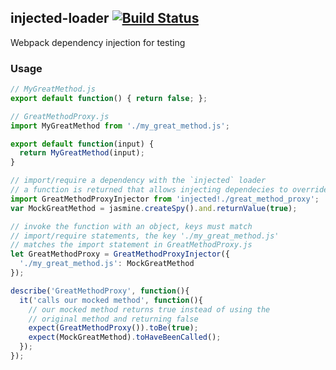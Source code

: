 ## injected-loader [![Build Status](https://travis-ci.org/aackerman/injected-loader.png?branch=master)](https://travis-ci.org/aackerman/injected-loader)

Webpack dependency injection for testing

### Usage

```js
// MyGreatMethod.js
export default function() { return false; };
```

```js
// GreatMethodProxy.js
import MyGreatMethod from './my_great_method.js';

export default function(input) {
  return MyGreatMethod(input);
}
```

```js
// import/require a dependency with the `injected` loader
// a function is returned that allows injecting dependecies to override
import GreatMethodProxyInjector from 'injected!./great_method_proxy';
var MockGreatMethod = jasmine.createSpy().and.returnValue(true);

// invoke the function with an object, keys must match
// import/require statements, the key './my_great_method.js'
// matches the import statement in GreatMethodProxy.js
let GreatMethodProxy = GreatMethodProxyInjector({
  './my_great_method.js': MockGreatMethod
});

describe('GreatMethodProxy', function(){
  it('calls our mocked method', function(){
    // our mocked method returns true instead of using the
    // original method and returning false
    expect(GreatMethodProxy()).toBe(true);
    expect(MockGreatMethod).toHaveBeenCalled();
  });
});
```
